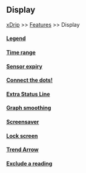 ## Display  
[xDrip](../../README.md) >> [Features](../Features_page) >> Display  
  
#### [Legend](../Legend.md)
#### [Time range](../TimeButtons.md)
#### [Sensor expiry](../Sensor-Expiry.md)
#### [Connect the dots!](../Connect-the-dots.md)
#### [Extra Status Line](../Extra-status-line.md)
#### [Graph smoothing](../Display/GraphSmoothing.md)
#### [Screensaver](../Screensaver.md)
#### [Lock screen](../Lock-screen.md)
#### [Trend Arrow](./TrendArrow.md)
#### [Exclude a reading](./ExcludeReading.md)
  
  
